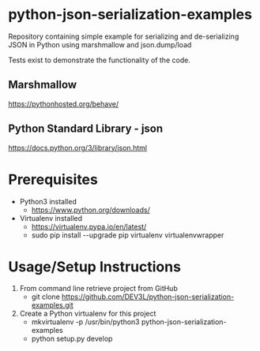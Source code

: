 # python-json-serialization-examples
Repository containing simple example for serializing and de-serializing JSON in Python using marshmallow and json.dump/load

Tests exist to demonstrate the functionality of the code.

## Marshmallow
<https://pythonhosted.org/behave/>

## Python Standard Library - json
<https://docs.python.org/3/library/json.html>


# Prerequisites
* Python3 installed
    * <https://www.python.org/downloads/>
* Virtualenv installed
    * <https://virtualenv.pypa.io/en/latest/>
    * sudo pip install --upgrade pip virtualenv virtualenvwrapper

# Usage/Setup Instructions
1. From command line retrieve project from GitHub
    * git clone https://github.com/DEV3L/python-json-serialization-examples.git
2. Create a Python virtualenv for this project
    * mkvirtualenv -p /usr/bin/python3 python-json-serialization-examples
    * python setup.py develop

